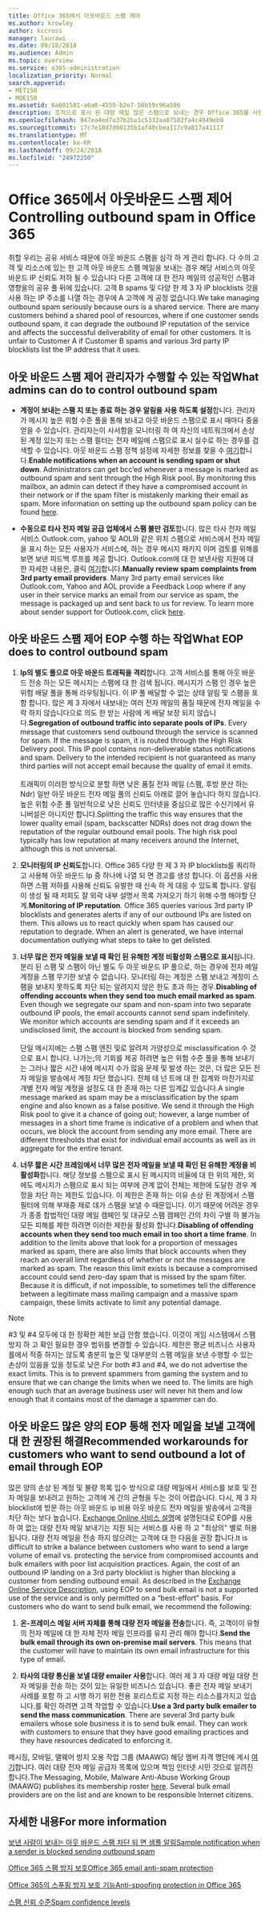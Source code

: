 ```yaml
---
title: Office 365에서 아웃바운드 스팸 제어
ms.author: krowley
author: kccross
manager: laurawi
ms.date: 09/18/2018
ms.audience: Admin
ms.topic: overview
ms.service: o365-administration
localization_priority: Normal
search.appverid:
- MET150
- MOE150
ms.assetid: 6a601501-a6a8-4559-b2e7-56b59c96a586
description: 조직으로 표시 된 대량 메일 많은 스팸으로 보내는 경우 Office 365를 사용한 전자 메일을 보내지 못하도록 차단 될 수 있습니다. 이 문제가 발생 하는 이유 및 그에 대 한 수행할 수 있는 작업에 대 한 자세한 내용은이 문서를 읽어보십시오.
ms.openlocfilehash: 947ea4ed7a37b2ba1c5332aa07582fa4c4949eb0
ms.sourcegitcommit: 17c7e18d7d00135b1af40cbea117c9a817a41117
ms.translationtype: MT
ms.contentlocale: ko-KR
ms.lasthandoff: 09/24/2018
ms.locfileid: "24972250"
---
```

# <a name="controlling-outbound-spam-in-office-365"></a><span data-ttu-id="08a28-104">Office 365에서 아웃바운드 스팸 제어</span><span class="sxs-lookup"><span data-stu-id="08a28-104">Controlling outbound spam in Office 365</span></span>

<span data-ttu-id="08a28-p102">취할 우리는 공유 서비스 때문에 아웃 바운드 스팸을 심각 하 게 관리 합니다.  다 수의 고객 및 리소스에 있는 한 고객 아웃 바운드 스팸 메일을 보내는 경우 해당 서비스의 아웃 바운드 IP 신뢰도 저하 될 수 있습니다 다른 고객에 대 한 전자 메일의 성공적인 스팸과 영향을의 공유 풀 뒤에 있습니다. 고객 B spams 및 다양 한 제 3 자 IP blocklists 것을 사용 하는 IP 주소를 나열 하는 경우에 A 고객에 게 공정 없습니다.</span><span class="sxs-lookup"><span data-stu-id="08a28-p102">We take managing outbound spam seriously because ours is a shared service.  There are many customers behind a shared pool of resources, where if one customer sends outbound spam, it can degrade the outbound IP reputation of the service and affects the successful deliverability of email for other customers. It is unfair to Customer A if Customer B spams and various 3rd party IP blocklists list the IP address that it uses.</span></span>

## <a name="what-admins-can-do-to-control-outbound-spam"></a><span data-ttu-id="08a28-108">아웃 바운드 스팸 제어 관리자가 수행할 수 있는 작업</span><span class="sxs-lookup"><span data-stu-id="08a28-108">What admins can do to control outbound spam</span></span>

- <span data-ttu-id="08a28-p103">**계정이 보내는 스팸 지 또는 종료 하는 경우 알림을 사용 하도록 설정**합니다. 관리자가 메시지 높은 위험 수준 풀을 통해 보내고 아웃 바운드 스팸으로 표시 때마다 중을 얻을 수 있습니다. 관리자는이 사서함을 모니터링 하 여 자신의 네트워크에서 손상 된 계정 있는지 또는 스팸 필터는 전자 메일에 스팸으로 표시 실수로 하는 경우를 검색할 수 있습니다.  아웃 바운드 스팸 정책 설정에 자세한 정보를 찾을 수 [여기](configure-the-outbound-spam-policy.md)합니다.</span><span class="sxs-lookup"><span data-stu-id="08a28-p103">**Enable notifications when an account is sending spam or shut down**. Administrators can get bcc’ed whenever a message is marked as outbound spam and sent through the High Risk pool. By monitoring this mailbox, an admin can detect if they have a compromised account in their network or if the spam filter is mistakenly marking their email as spam.  More information on setting up the outbound spam policy can be found [here](configure-the-outbound-spam-policy.md).</span></span>
 
- <span data-ttu-id="08a28-p104">**수동으로 타사 전자 메일 공급 업체에서 스팸 불만 검토**합니다. 많은 타사 전자 메일 서비스 Outlook.com, yahoo 및 AOL와 같은 위치 스팸으로 서비스에서 전자 메일을 표시 하는 모든 사용자가 서비스에, 하는 경우 메시지 패키지 이며 검토를 위해를 보면 보낸 피드백 루프를 제공 합니다. Outlook.com에 대 한 보낸사람 지원에 대 한 자세한 내용은, 클릭 [여기](https://sendersupport.olc.protection.outlook.com/pm/services.aspx)합니다.</span><span class="sxs-lookup"><span data-stu-id="08a28-p104">**Manually review spam complaints from 3rd party email providers**. Many 3rd party email services like Outlook.com, Yahoo and AOL provide a Feedback Loop where if any user in their service marks an email from our service as spam, the message is packaged up and sent back to us for review. To learn more about sender support for Outlook.com, click [here](https://sendersupport.olc.protection.outlook.com/pm/services.aspx).</span></span>

## <a name="what-eop-does-to-control-outbound-spam"></a><span data-ttu-id="08a28-116">아웃 바운드 스팸 제어 EOP 수행 하는 작업</span><span class="sxs-lookup"><span data-stu-id="08a28-116">What EOP does to control outbound spam</span></span> 

1. <span data-ttu-id="08a28-p105">**Ip의 별도 풀으로 아웃 바운드 트래픽을 격리**합니다. 고객 서비스를 통해 아웃 바운드 전송 하는 모든 메시지는 스팸에 대 한 검색 됩니다. 메시지가 스팸 인 경우 높은 위험 배달 풀을 통해 라우팅됩니다. 이 IP 풀 배달할 수 없는 상태 알림 및 스팸을 포함 합니다. 많은 제 3 자에서 내보내는 여러 전자 메일의 품질 때문에 전자 메일을 수락 하지 않습니다으로 의도 한 받는 사람에 게 배달 보장 되지 않습니다.</span><span class="sxs-lookup"><span data-stu-id="08a28-p105">**Segregation of outbound traffic into separate pools of IPs**. Every message that customers send outbound through the service is scanned for spam. If the message is spam, it is routed through the High Risk Delivery pool. This IP pool contains non-deliverable status notifications and spam. Delivery to the intended recipient is not guaranteed as many third parties will not accept email because the quality of email it emits.</span></span><br/><br/><span data-ttu-id="08a28-p106">트래픽이 이러한 방식으로 분할 하면 낮은 품질 전자 메일 (스팸, 후방 분산 하는 Ndr) 일반 아웃 바운드 전자 메일 풀의 신뢰도 아래로 끌어 놓습니다 하지 않습니다. 높은 위험 수준 풀 일반적으로 낮은 신뢰도 인터넷을 중심으로 많은 수신기에서 유니버설은 아니지만 합니다.</span><span class="sxs-lookup"><span data-stu-id="08a28-p106">Splitting the traffic this way ensures that the lower quality email (spam, backscatter NDRs) does not drag down the reputation of the regular outbound email pools. The high risk pool typically has low reputation at many receivers around the Internet, although this is not universal.</span></span> 

2. <span data-ttu-id="08a28-p107">**모니터링의 IP 신뢰도**합니다. Office 365 다양 한 제 3 자 IP blocklists를 쿼리하고 사용해 아웃 바운드 Ip 중 하나에 나열 되 면 경고를 생성 합니다. 이 옵션을 사용 하면 스팸 저하를 사용해 신뢰도 유발한 때 신속 하 게 대응 수 있도록 합니다. 알림이 생성 될 때 저희도 잘 외곽 내부 설명서 목록 가져오기 하기 위해 수행 해야할 단계.</span><span class="sxs-lookup"><span data-stu-id="08a28-p107">**Monitoring of IP reputation**. Office 365 queries various 3rd party IP blocklists and generates alerts if any of our outbound IPs are listed on them. This allows us to react quickly when spam has caused our reputation to degrade. When an alert is generated, we have internal documentation outlying what steps to take to get delisted.</span></span> 

3. <span data-ttu-id="08a28-p108">**너무 많은 전자 메일을 보낼 때 확인 된 유해한 계정 비활성화 스팸으로 표시**됩니다. 분리 된 스팸 및 스팸이 아닌 별도 두 아웃 바운드 IP 풀으로, 하는 경우에 전자 메일 계정을 스팸 무기한 보낼 수 없습니다. 모니터링 하는 계정은 스팸 보내고 계정이 스팸을 보내지 못하도록 차단 되는 알려지지 않은 한도 초과 하는 경우.</span><span class="sxs-lookup"><span data-stu-id="08a28-p108">**Disabling of offending accounts when they send too much email marked as spam**. Even though we segregate our spam and non-spam into two separate outbound IP pools,  the email accounts cannot send spam indefinitely. We monitor which accounts are sending spam and if it exceeds an undisclosed limit, the account is blocked from sending spam.</span></span><br/><br/><span data-ttu-id="08a28-p109">단일 메시지에는 스팸 스팸 엔진 및로 알려져 가양성으로 misclassification 수 것으로 표시 합니다. 나가는;의 기회를 제공 하려면 높은 위험 수준 풀을 통해 보내기는 그러나 짧은 시간 내에 메시지 수가 많음 문제 및 발생 하는 것은, 더 많은 모든 전자 메일을 발송에서 계정 차단 했습니다. 전체 테 넌 트에 대 한 집계와 마찬가지로 개별 전자 메일 계정을 설정도 대 한 존재 하는 다른 임계값 있습니다.</span><span class="sxs-lookup"><span data-stu-id="08a28-p109">A single message marked as spam may be a misclassification by the spam engine and also known as a false positive. We send it through the High Risk pool to give it a chance of going out; however, a large number of messages in a short time frame is indicative of a problem and when that occurs, we block the account from sending any more email. There are different thresholds that exist for individual email accounts as well as in aggregate for the entire tenant.</span></span>

4. <span data-ttu-id="08a28-p110">**너무 짧은 시간 프레임에서 너무 많은 전자 메일을 보낼 때 확인 된 유해한 계정을 비활성화**합니다. 해당 정보를 스팸으로 표시 된 메시지의 비율에 대 한 위의 제한, 외에도 메시지가 스팸으로 표시 되는 여부에 관계 없이 전체는 제한에 도달한 경우 계정을 차단 하는 제한도 있습니다. 이 제한은 존재 하는 이유 손상 된 계정에서 스팸 필터에 의해 부재중 제로 데가 스팸을 보낼 수 때문입니다. 이기 때문에 어려운 경우가 종종 합법적인 대량 메일 캠페인 및 대규모 스팸 캠페인 간의 차이 구별 하 불가능 모든 피해를 제한 하려면 이러한 제한을 활성화 합니다.</span><span class="sxs-lookup"><span data-stu-id="08a28-p110">**Disabling of offending accounts when they send too much email in too short a time frame**. In addition to the limits above that look for a proportion of messages marked as spam, there are also limits that block accounts when they reach an overall limit regardless of whether or not the messages are marked as spam. The reason this limit exists is because a compromised account could send zero-day spam that is missed by the spam filter. Because it is difficult, if not impossible, to sometimes tell the difference between a legitimate mass mailing campaign and a massive spam campaign, these limits activate to limit any potential damage.</span></span>

> [!NOTE]
> <span data-ttu-id="08a28-p111">#3 및 #4 모두에 대 한 정확한 제한 보급 안함 했습니다.  이것이 게임 시스템에서 스팸 방지 하 고 확인 필요한 경우 범위를 변경할 수 있습니다. 제한은 평균 비즈니스 사용자를에서 적중 하지는 않도록 충분히 높은 및 대부분의 스팸 메일을 보낸 수행할 수 있는 손상이 있음을 있을 정도로 낮은.</span><span class="sxs-lookup"><span data-stu-id="08a28-p111">For both #3 and #4, we do not advertise the exact limits.  This is to prevent spammers from gaming the system and to ensure that we can change the limits when we need to. The limits are high enough such that an average business user will never hit them and low enough that it contains most of the damage a spammer can do.</span></span> 

## <a name="recommended-workarounds-for-customers-who-want-to-send-outbound-a-lot-of-email-through-eop"></a><span data-ttu-id="08a28-141">아웃 바운드 많은 양의 EOP 통해 전자 메일을 보낼 고객에 대 한 권장된 해결</span><span class="sxs-lookup"><span data-stu-id="08a28-141">Recommended workarounds for customers who want to send outbound a lot of email through EOP</span></span>

<span data-ttu-id="08a28-p112">많은 양의 손상 된 계정 및 불량 목록 입수 방식으로 대량 메일에서 서비스를 보호 및 전자 메일을 보내려고 원하는 고객에 게 간의 균형을 두는 것이 어렵습니다. 다시, 제 3 자 blocklist에 방문 하는 아웃 바운드 ip 비용 아웃 바운드 전자 메일을 발송에서 고객을 차단 하는 보다 높습니다. [Exchange Online 서비스 설명](https://technet.microsoft.com/library/exchange-online-limits.aspx#RecipientLimits)에 설명된대로 EOP를 사용 하 여 없는 대량 전자 메일 보내기는 지원 되는 서비스를 사용 하 고 "최상의" 별로 허용 됩니다. 대량 전자 메일을 전송 하지 않으려는 고객에 대 한 다음을 권장 합니다.</span><span class="sxs-lookup"><span data-stu-id="08a28-p112">It is difficult to strike a balance between customers who want to send a large volume of email vs. protecting the service from compromised accounts and bulk emailers with poor list acquisition practices. Again, the cost of an outbound IP landing on a 3rd party blocklist is higher than blocking a customer from sending outbound email. As described in the [Exchange Online Service Description](https://technet.microsoft.com/library/exchange-online-limits.aspx#RecipientLimits), using EOP to send bulk email is not a supported use of the service and is only permitted on a “best-effort” basis. For customers who do want to send bulk email, we recommend the following:</span></span>

1. <span data-ttu-id="08a28-p113">**온-프레미스 메일 서버 자체를 통해 대량 전자 메일을 전송**합니다. 즉, 고객이이 유형의 전자 메일에 대 한 자체 전자 메일 인프라를 유지 관리 해야 합니다.</span><span class="sxs-lookup"><span data-stu-id="08a28-p113">**Send the bulk email through its own on-premise mail servers**. This means that the customer will have to maintain its own email infrastructure for this type of email.</span></span>

2. <span data-ttu-id="08a28-p114">**타사의 대량 통신을 보낼 대량 emailer 사용**합니다. 여러 제 3 자 대량 메일 대량 전자 메일을 전송 하는 것이 있는 유일한 비즈니스 있습니다. 좋은 전자 메일 보내기 사례를 포함 하 고 시행 하기 위한 전용 포리스트로 지정 하는 리소스를가지고 있습니다.를 확인 하려면 고객 작업할 수 있습니다.</span><span class="sxs-lookup"><span data-stu-id="08a28-p114">**Use a 3rd party bulk emailer to send the mass communication**. There are several 3rd party bulk emailers whose sole business it is to send bulk email. They can work with customers to ensure that they have good emailing practices and they have resources dedicated to enforcing it.</span></span> 

<span data-ttu-id="08a28-p115">메시징, 모바일, 맬웨어 방지 오용 작업 그룹 (MAAWG) 해당 멤버 자격 명단에 게시 [여기](http://www.maawg.org/about/roster)합니다. 여러 대량 전자 메일 공급자 목록에 있으며 책임 인터넷 시민 것으로 알려진 합니다.</span><span class="sxs-lookup"><span data-stu-id="08a28-p115">The Messaging, Mobile, Malware Anti-Abuse Working Group (MAAWG) publishes its membership roster [here](http://www.maawg.org/about/roster). Several bulk email providers are on the list and are known to be responsible Internet citizens.</span></span> 
  
## <a name="for-more-information"></a><span data-ttu-id="08a28-153">자세한 내용</span><span class="sxs-lookup"><span data-stu-id="08a28-153">For more information</span></span>

[<span data-ttu-id="08a28-154">보낸 사람이 보내는 아웃 바운드 스팸 차단 되 면 샘플 알림</span><span class="sxs-lookup"><span data-stu-id="08a28-154">Sample notification when a sender is blocked sending outbound spam</span></span>](sample-notification-when-a-sender-is-blocked-sending-outbound-spam.md)

[<span data-ttu-id="08a28-155">Office 365 스팸 방지 보호</span><span class="sxs-lookup"><span data-stu-id="08a28-155">Office 365 email anti-spam protection</span></span>](anti-spam-protection.md)

[<span data-ttu-id="08a28-156">Office 365의 스푸핑 방지 보호 기능</span><span class="sxs-lookup"><span data-stu-id="08a28-156">Anti-spoofing protection in Office 365</span></span>](anti-spoofing-protection.md)

[<span data-ttu-id="08a28-157">스팸 신뢰 수준</span><span class="sxs-lookup"><span data-stu-id="08a28-157">Spam confidence levels</span></span>](spam-confidence-levels.md)
